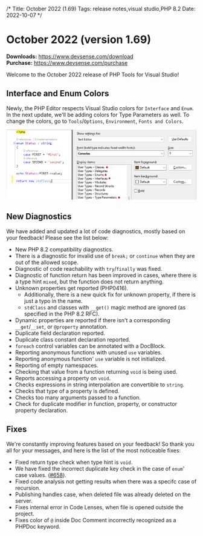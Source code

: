 /*
Title: October 2022 (1.69)
Tags: release notes,visual studio,PHP 8.2
Date: 2022-10-07
*/

# October 2022 (version 1.69)

**Downloads:** https://www.devsense.com/download<br/>
**Purchase:** https://www.devsense.com/purchase

Welcome to the October 2022 release of PHP Tools for Visual Studio!

## Interface and Enum Colors

Newly, the PHP Editor respects Visual Studio colors for `Interface` and `Enum`. In the next update, we'll be adding colors for Type Parameters as well. To change the colors, go to `Tools`/`Options`, `Environment`, `Fonts and Colors`.

![type colors](imgs/vs-type-colors.png)

## New Diagnostics

We have added and updated a lot of code diagnostics, mostly based on your feedback! Please see the list below:

- New PHP 8.2 compatibility diagnostics.
- There is a diagnostic for invalid use of `break;` or `continue` when they are out of the allowed scope.
- Diagnostic of code reachability with `try`/`finally` was fixed.
- Diagnostic of function return has been improved in cases, where there is a type hint `mixed`, but the function does not return anything.
- Unknown properties get reported (PHP0416).
  - Additionally, there is a new quick fix for unknown property, if there is just a typo in the name.
  - `stdClass` and classes with `__get()` magic method are ignored (as specified in the PHP 8.2 RFC).
- Dynamic properties are reported if there isn't a corresponding `__get`/`__set`, or `@property` annotation.
- Duplicate field declaration reported.
- Duplicate class constant declaration reported.
- `foreach` control variables can be annotated with a DocBlock.
- Reporting anonymous functions with unused `use` variables.
- Reporting anonymous function' `use` variable is not initialized.
- Reporting of empty namespaces.
- Checking that value from a function returning `void` is being used.
- Reports accessing a property on `void`.
- Checks expressions in string interpolation are convertible to `string`.
- Checks that type of a property is defined.
- Checks too many arguments passed to a function.
- Check for duplicate modifier in function, property, or constructor property declaration.

## Fixes

We're constantly improving features based on your feedback! So thank you all for your messages, and here is the list of the most noticeable fixes:

- Fixed return type check when type hint is `void`.
- We have fixed the incorrect duplicate key check in the case of `enum`' case values. ([#658](https://community.devsense.com/d/658-problem-with-enums-as-keys)).
- Fixed code analysis not getting results when there was a specifc case of recursion.
- Publishing handles case, when deleted file was already deleted on the server.
- Fixes internal error in Code Lenses, when file is opened outside the project.
- Fixes color of `@` inside Doc Comment incorrectly recognized as a PHPDoc keyword.
